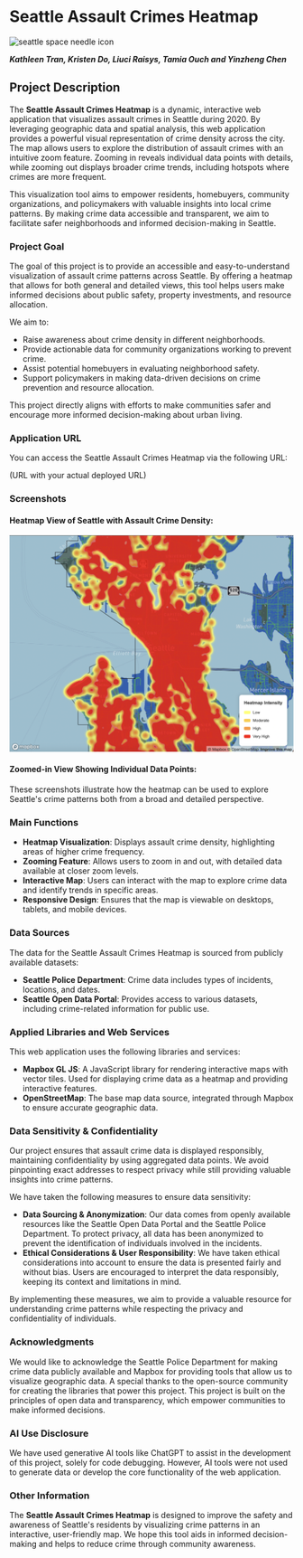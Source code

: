 # Seattle Assault Crimes Heatmap

![seattle space needle icon](assets/favicon.png)

***Kathleen Tran, Kristen Do, Liuci Raisys, Tamia Ouch and Yinzheng Chen***

## Project Description

The **Seattle Assault Crimes Heatmap** is a dynamic, interactive web application that visualizes assault crimes in Seattle during 2020. By leveraging geographic data and spatial analysis, this web application provides a powerful visual representation of crime density across the city. The map allows users to explore the distribution of assault crimes with an intuitive zoom feature. Zooming in reveals individual data points with details, while zooming out displays broader crime trends, including hotspots where crimes are more frequent. 

This visualization tool aims to empower residents, homebuyers, community organizations, and policymakers with valuable insights into local crime patterns. By making crime data accessible and transparent, we aim to facilitate safer neighborhoods and informed decision-making in Seattle.

### Project Goal

The goal of this project is to provide an accessible and easy-to-understand visualization of assault crime patterns across Seattle. By offering a heatmap that allows for both general and detailed views, this tool helps users make informed decisions about public safety, property investments, and resource allocation.

We aim to:
- Raise awareness about crime density in different neighborhoods.
- Provide actionable data for community organizations working to prevent crime.
- Assist potential homebuyers in evaluating neighborhood safety.
- Support policymakers in making data-driven decisions on crime prevention and resource allocation.

This project directly aligns with efforts to make communities safer and encourage more informed decision-making about urban living.

### Application URL

You can access the Seattle Assault Crimes Heatmap via the following URL:

(URL with your actual deployed URL)

### Screenshots

#### Heatmap View of Seattle with Assault Crime Density:

![crime heatmap](assets/heatmap.png)

#### Zoomed-in View Showing Individual Data Points:


These screenshots illustrate how the heatmap can be used to explore Seattle's crime patterns both from a broad and detailed perspective.

### Main Functions

- **Heatmap Visualization**: Displays assault crime density, highlighting areas of higher crime frequency.
- **Zooming Feature**: Allows users to zoom in and out, with detailed data available at closer zoom levels.
- **Interactive Map**: Users can interact with the map to explore crime data and identify trends in specific areas.
- **Responsive Design**: Ensures that the map is viewable on desktops, tablets, and mobile devices.

### Data Sources

The data for the Seattle Assault Crimes Heatmap is sourced from publicly available datasets:

- **Seattle Police Department**: Crime data includes types of incidents, locations, and dates.
- **Seattle Open Data Portal**: Provides access to various datasets, including crime-related information for public use.

### Applied Libraries and Web Services

This web application uses the following libraries and services:

- **Mapbox GL JS**: A JavaScript library for rendering interactive maps with vector tiles. Used for displaying crime data as a heatmap and providing interactive features.
- **OpenStreetMap**: The base map data source, integrated through Mapbox to ensure accurate geographic data.

### Data Sensitivity & Confidentiality

Our project ensures that assault crime data is displayed responsibly, maintaining confidentiality by using aggregated data points. We avoid pinpointing exact addresses to respect privacy while still providing valuable insights into crime patterns.

We have taken the following measures to ensure data sensitivity:

- **Data Sourcing & Anonymization**: Our data comes from openly available resources like the Seattle Open Data Portal and the Seattle Police Department. To protect privacy, all data has been anonymized to prevent the identification of individuals involved in the incidents.
- **Ethical Considerations & User Responsibility**: We have taken ethical considerations into account to ensure the data is presented fairly and without bias. Users are encouraged to interpret the data responsibly, keeping its context and limitations in mind.

By implementing these measures, we aim to provide a valuable resource for understanding crime patterns while respecting the privacy and confidentiality of individuals.

### Acknowledgments

We would like to acknowledge the Seattle Police Department for making crime data publicly available and Mapbox for providing tools that allow us to visualize geographic data. A special thanks to the open-source community for creating the libraries that power this project. This project is built on the principles of open data and transparency, which empower communities to make informed decisions.

### AI Use Disclosure

We have used generative AI tools like ChatGPT to assist in the development of this project, solely for code debugging. However, AI tools were not used to generate data or develop the core functionality of the web application.

### Other Information

The **Seattle Assault Crimes Heatmap** is designed to improve the safety and awareness of Seattle's residents by visualizing crime patterns in an interactive, user-friendly map. We hope this tool aids in informed decision-making and helps to reduce crime through community awareness. 
